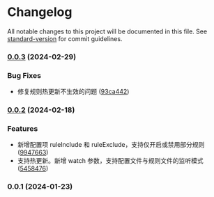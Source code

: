 # Changelog

All notable changes to this project will be documented in this file. See [standard-version](https://github.com/conventional-changelog/standard-version) for commit guidelines.

### [0.0.3](https://github.com/lzwme/whistle.x-scripts/compare/v0.0.2...v0.0.3) (2024-02-29)


### Bug Fixes

* 修复规则热更新不生效的问题 ([93ca442](https://github.com/lzwme/whistle.x-scripts/commit/93ca44242723741fe949fb9c8093567afb7b6734))

### [0.0.2](https://github.com/lzwme/whistle.x-scripts/compare/v0.0.1...v0.0.2) (2024-02-18)


### Features

* 新增配置项 ruleInclude 和 ruleExclude，支持仅开启或禁用部分规则 ([9947663](https://github.com/lzwme/whistle.x-scripts/commit/994766379363f1b24e6329a83485ccfdbb478baf))
* 支持热更新。新增 watch 参数，支持配置文件与规则文件的监听模式 ([5458476](https://github.com/lzwme/whistle.x-scripts/commit/54584761a0d929fce0d9746791bb6481873f4ae0))

### 0.0.1 (2024-01-23)
